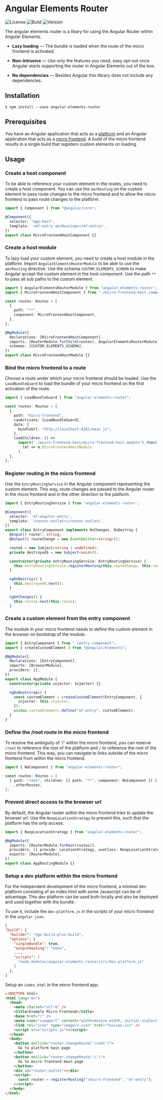 # Angular Elements Router

![License](https://img.shields.io/github/license/jyfti/jyfti) ![Build](https://img.shields.io/github/workflow/status/jyfti/jyfti/CI) ![Version](https://img.shields.io/npm/v/@jyfti/cli)

The angular elements router is a libary for using the Angular Router within Angular Elements.

- **Lazy loading** — The bundle is loaded when the route of the micro frontend is activated.

- **Non-intrusive** — Use only the features you need, easy opt-out once Angular starts supporting the router in Angular Elements out of the box.

- **No dependencies** — Besides Angular this library does not include any dependencies.

## Installation

```
$ npm install --save angular-elements-router
```

## Prerequisites

You have an Angular application that acts as a [platform](./projects/example-platform) and an Angular application that acts as a [micro frontend](./projects/example-micro-frontend).
A build of the micro frontend results in a single build that registers custom elements on loading.

## Usage

### Create a host component

To be able to reference your custom element in the routes, you need to create a host component.
You can use the `aerRouting` on the custom element to pass route changes to the micro frontend and to allow the micro frontend to pass route changes to the platform.

```typescript
import { Component } from "@angular/core";

@Component({
  selector: "app-host",
  template: `<mf-entry aerRouting></mf-entry>`,
})
export class MicroFrontendHostComponent {}
```

### Create a host module

To lazy load your custom element, you need to create a host module in the platform.
Import `AngularElementsRouterModule` to be able to use the `aerRouting` directive.
Use the schema `CUSTOM_ELEMENTS_SCHEMA` to make Angular accept the custom element in the host component.
Use the path `**` to pass all sub paths to the custom element.

```typescript
import { AngularElementsRouterModule } from "angular-elements-router";
import { MicroFrontendHostComponent } from "./micro-frontend-host.component";

const routes: Routes = [
  {
    path: "**",
    component: MicroFrontendHostComponent,
  },
];

@NgModule({
  declarations: [MicroFrontendHostComponent],
  imports: [RouterModule.forChild(routes), AngularElementsRouterModule],
  schemas: [CUSTOM_ELEMENTS_SCHEMA],
})
export class MicroFrontendHostModule {}
```

### Bind the micro frontend to a route

Choose a route under which your micro frontend should be loaded.
Use the `LoadBundleGuard` to load the bundle of your micro frontend on the first activation of the route.

```typescript
import { LoadBundleGuard } from "angular-elements-router";

const routes: Routes = [
  {
    path: "micro-frontend",
    canActivate: [LoadBundleGuard],
    data: {
      bundleUrl: "http://localhost:4201/main.js",
    },
    loadChildren: () =>
      import("./micro-frontend-host/micro-frontend-host.module").then(
        (m) => m.MicroFrontendHostModule
      ),
  },
];
```

### Register routing in the micro frontend

Use the `EntryRoutingService` in the Angular component representing the custom element.
This way, route changes are passed to the Angular router in the micro frontend and in the other direction to the platform.

```typescript
import { EntryRoutingService } from 'angular-elements-router';

@Component({
  selector: 'mf-angular-entry',
  template: `<router-outlet></router-outlet>`,
})
export class EntryComponent implements OnChanges, OnDestroy {
  @Input() route?: string;
  @Output() routeChange = new EventEmitter<string>();

  route$ = new Subject<string | undefined>;
  private destroyed$ = new Subject<void>();

  constructor(private entryRoutingService: EntryRoutingService) {
    this.entryRoutingService.registerRouting(this.routeChange, this.route$, this.destroyed$);
  }

  ngOnDestroy() {
    this.destroyed$.next();
  }

  ngOnChanges() {
    this.route$.next(this.route);
  }
```

### Create a custom element from the entry component

The module in your micro frontend needs to define the custom element in the browser on bootstrap of the module. 

```typescript
import { EntryComponent } from "./entry.component";
import { createCustomElement } from "@angular/elements";

@NgModule({
  declarations: [EntryComponent],
  imports: [BrowserModule],
  providers: [],
})
export class AppModule {
  constructor(private injector: Injector) {}

  ngDoBootstrap() {
    const customElement = createCustomElement(EntryComponent, {
      injector: this.injector,
    });
    window.customElements.define("mf-entry", customElement);
  }
}
```

### Define the /root route in the micro frontend

To resolve the ambiguity of '/' within the micro frontend, you can reserve `/root` to reference the root of the platform and `/` to reference the root of the micro frontend.
This way, you can navigate to links outside of the micro frontend from within the micro frontend.

```typescript
import { NoComponent } from "angular-elements-router";

const routes: Routes = [
  { path: "root", children: [{ path: "**", component: NoComponent }] },
  ...otherRoutes,
];
```

### Prevent direct access to the browser url

By default, the Angular router within the micro frontend tries to update the browser url.
Use the `NoopLocationStrategy` to prevent this, such that the platform has the only access.

```typescript
import { NoopLocationStrategy } from "angular-elements-router";

@NgModule({
  imports: [RouterModule.forRoot(routes)],
  providers: [{ provide: LocationStrategy, useClass: NoopLocationStrategy }],
  exports: [RouterModule],
})
export class AppRoutingModule {}
```

### Setup a dev platform within the micro frontend

For the independent development of the micro frontend, a minimal dev platform consisting of an index.html with some Javascript can be of advantage.
This dev platform can be used both locally and also be deployed and used together with the bundle.

To use it, include the `dev-platform.js` in the scripts of your micro frontend in the `angular.json`.

```json
{
"build": {
  "builder": "ngx-build-plus:build",
  "options": {
    "singleBundle": true,
    "outputHashing": "none",
    ...,
    "scripts": [
      "node_modules/angular-elements-router/src/dev-platform.js"
    ]
  },
}
```

Setup an `index.html` in the micro frontend app.

```html
<!DOCTYPE html>
<html lang="en">
  <head>
    <meta charset="utf-8" />
    <title>Example Micro Frontend</title>
    <base href="/" />
    <meta name="viewport" content="width=device-width, initial-scale=1" />
    <link rel="icon" type="image/x-icon" href="favicon.ico" />
    <script src="scripts.js"></script>
  </head>
  <body>
    <button onclick="router.changeRoute('/root')">
      Go to platform main page
    </button>
    <button onclick="router.changeRoute('/')">
      Go to micro frontend main page
    </button>
    <div id="router-outlet"></div>
    <script>
      const router = registerRouting("/micro-frontend", "mf-entry");
    </script>
  </body>
</html>
```
